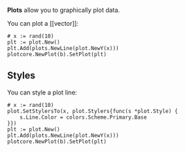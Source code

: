 **Plots** allow you to graphically plot data.

You can plot a [[vector]]:

```Goal
# x := rand(10)
plt := plot.New()
plt.Add(plots.NewLine(plot.NewY(x)))
plotcore.NewPlot(b).SetPlot(plt)
```

## Styles

You can style a plot line:

```Goal
# x := rand(10)
plot.SetStylersTo(x, plot.Stylers{func(s *plot.Style) {
    s.Line.Color = colors.Scheme.Primary.Base
}})
plt := plot.New()
plt.Add(plots.NewLine(plot.NewY(x)))
plotcore.NewPlot(b).SetPlot(plt)
```
